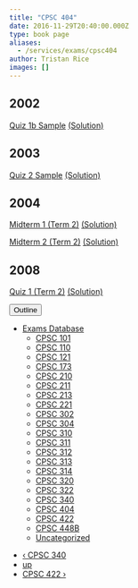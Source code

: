 ```yaml
---
title: "CPSC 404"
date: 2016-11-29T20:40:00.000Z
type: book page
aliases:
  - /services/exams/cpsc404
author: Tristan Rice
images: []
---
```


<div class="field field-name-body field-type-text-with-summary field-label-hidden"><div class="field-items"><div class="field-item even"><h2>2002</h2>

<p><a href="/files/exams/2002/cs404-2002-t1-quiz1b-sample.pdf">Quiz 1b Sample</a> <a href="/files/exams/2002/cs404-2002-t1-quiz1b-sample-solution.pdf">(Solution)</a></p>

<h2>2003</h2>

<p><a href="/files/exams/2003/cs404-2003-t1-quiz2-sample.pdf">Quiz 2 Sample</a> <a href="/files/exams/2003/cs404-2003-t1-quiz2-sample-solution.pdf">(Solution)</a></p>

<h2>2004</h2>

<p><a href="/files/exams/2004/cs404-2004-t2-midterm1.pdf">Midterm 1 (Term 2)</a> <a href="/files/exams/2004/cs404-2004-t2-midterm1-solution.pdf">(Solution)</a></p>

<p><a href="/files/exams/2004/cs404-2004-t2-midterm2.pdf">Midterm 2 (Term 2)</a> <a href="/files/exams/2004/cs404-2004-t2-midterm2-solution.pdf">(Solution)</a></p>

<h2>2008</h2>

<p><a href="/files/exams/2008/cs404-2008-t2-quiz1.pdf">Quiz 1 (Term 2)</a> <a href="/files/exams/2008/cs404-2008-t2-quiz1-solution.pdf">(Solution)</a></p>
</div></div></div>  <div id="book-navigation-1440" class="book-navigation">
    <div class="book-toc btn-group pull-right">  <button type="button" class="btn btn-link dropdown-toggle" data-toggle="dropdown"><span class="icon glyphicon glyphicon-list" aria-hidden="true"></span> Outline <span class="caret"></span></button><ul class="dropdown-menu" role="menu"><li class="first last expanded" role="presentation"><a href="/services/exams">Exams Database</a><ul class="dropdown-menu" role="menu"><li class="first leaf" role="presentation"><a href="/services/exams/cpsc101">CPSC 101</a></li>
<li class="leaf" role="presentation"><a href="/services/exams/cpsc110">CPSC 110</a></li>
<li class="leaf" role="presentation"><a href="/services/exams/cpsc121">CPSC 121</a></li>
<li class="leaf" role="presentation"><a href="/services/exams/cpsc173">CPSC 173</a></li>
<li class="leaf" role="presentation"><a href="/services/exams/cpsc210">CPSC 210</a></li>
<li class="leaf" role="presentation"><a href="/services/exams/cpsc211">CPSC 211</a></li>
<li class="leaf" role="presentation"><a href="/services/exams/cpsc213">CPSC 213</a></li>
<li class="leaf" role="presentation"><a href="/services/exams/cpsc221">CPSC 221</a></li>
<li class="leaf" role="presentation"><a href="/services/exams/cpsc302">CPSC 302</a></li>
<li class="leaf" role="presentation"><a href="/services/exams/cpsc304">CPSC 304</a></li>
<li class="leaf" role="presentation"><a href="/services/exams/cpsc310">CPSC 310</a></li>
<li class="leaf" role="presentation"><a href="/services/exams/cpsc311">CPSC 311 </a></li>
<li class="leaf" role="presentation"><a href="/services/exams/cpsc312">CPSC 312</a></li>
<li class="leaf" role="presentation"><a href="/services/exams/cpsc313">CPSC 313</a></li>
<li class="leaf" role="presentation"><a href="/services/exams/cpsc314">CPSC 314</a></li>
<li class="leaf" role="presentation"><a href="/services/exams/cpsc320">CPSC 320</a></li>
<li class="leaf" role="presentation"><a href="/services/exams/cpsc322">CPSC 322</a></li>
<li class="leaf" role="presentation"><a href="/services/exams/cpsc340">CPSC 340</a></li>
<li class="leaf active" role="presentation"><a href="/services/exams/cpsc404" class="active">CPSC 404</a></li>
<li class="leaf" role="presentation"><a href="/services/exams/cpsc422">CPSC 422</a></li>
<li class="leaf" role="presentation"><a href="/services/exams/cpsc448B">CPSC 448B</a></li>
<li class="last leaf" role="presentation"><a href="/node/1455">Uncategorized</a></li>
</ul></li>
</ul></div>
        <ul class="pager clearfix">
              <li class="previous"><a href="/services/exams/cpsc340" class="page-previous" title="Go to previous page">&#x2039; CPSC 340</a></li>
                    <li><a href="/services/exams" class="page-up" title="Go to parent page">up</a></li>
                    <li class="next"><a href="/services/exams/cpsc422" class="page-next" title="Go to next page">CPSC 422 &#x203A;</a></li>
          </ul>
    
  </div>
    <footer>
          </footer>